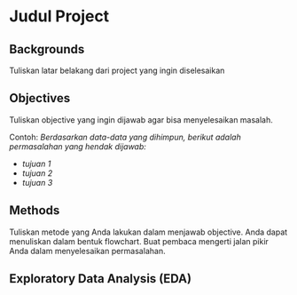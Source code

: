 # Judul Project

## Backgrounds
Tuliskan latar belakang dari project yang ingin diselesaikan

## Objectives
Tuliskan objective yang ingin dijawab agar bisa menyelesaikan masalah. 

Contoh:
*Berdasarkan data-data yang dihimpun, berikut adalah permasalahan yang hendak dijawab:*
- *tujuan 1*
- *tujuan 2*
- *tujuan 3*

## Methods
Tuliskan metode yang Anda lakukan dalam menjawab objective.
Anda dapat menuliskan dalam bentuk flowchart.
Buat pembaca mengerti jalan pikir Anda dalam menyelesaikan permasalahan.

## Exploratory Data Analysis (EDA)

